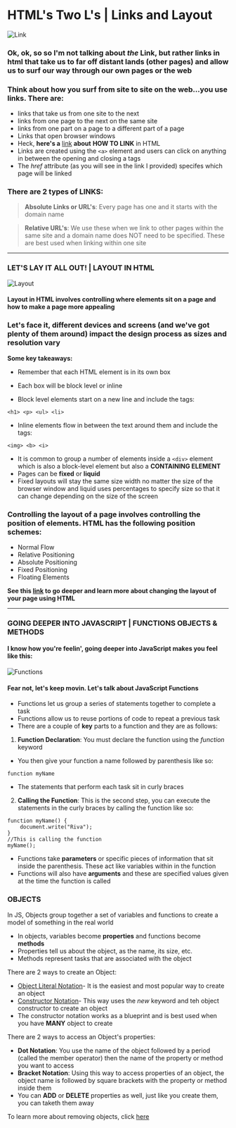 # HTML's Two L's | Links and Layout
![Link](https://media.giphy.com/media/26BRuuMVNwGyT0KiY/giphy.gif) 
### Ok, ok, so so I'm not talking about *the* Link, but rather links in html that take us to far off distant lands (other pages) and allow us to surf our way through our own pages or the web

### Think about how you surf from site to site on the web...you use links. There are:
* links that take us from one site to the next
* links from one page to the next on the same site
* links from one part on a page to a different part of a page
* Links that open browser windows
* Heck, **here's a** [link](https://www.w3schools.com/html/html_links.asp) **about** **HOW TO LINK** in HTML
* Links are created using the ```<a>``` element and users can click on anything in between the opening and closing a tags
* The *href* attribute (as you will see in the link I provided) specifes which page will be linked

### There are 2 types of LINKS:
> **Absolute Links or URL's**: 
Every page has one and it starts with the domain name

> **Relative URL's**: 
We use these when we link to other pages within the same site and a domain name does NOT need to be specified. These are best used when linking within one site
-----------------------
### LET'S LAY IT ALL OUT! | LAYOUT IN HTML
![Layout](https://mobile.developer.com/imagesvr_ce/3977/Figure01.png)

#### Layout in HTML involves controlling where elements sit on a page and how to make a page more appealing

### Let's face it, different devices and screens (and we've got plenty of them around) impact the design process as sizes and resolution vary

**Some key takeaways:**
* Remember that each HTML element is in its own box
* Each box will be block level or inline

* Block level elements start on a new line and include the tags:

``` 
<h1> <p> <ul> <li>
```

* Inline elements flow in between the text around them and include the tags:

```
<img> <b> <i>

```

* It is common to group a number of elements inside a `<div>` element which is also a block-level element but also a **CONTAINING ELEMENT**
* Pages can be **fixed** or **liquid** 
* Fixed layouts will stay the same size width no matter the size of the browser window and liquid uses percentages to specify size so that it can change depending on the size of the screen

### Controlling the layout of a page involves controlling the position of elements. HTML has the following position schemes:

* Normal Flow
* Relative Positioning
* Absolute Positioning
* Fixed Positioning
* Floating Elements

**See this [link](https://www.w3schools.com/html/html_layout.asp) to go deeper and learn more about changing the layout of your page using HTML**

-------------------------
### GOING DEEPER INTO JAVASCRIPT | FUNCTIONS OBJECTS & METHODS
#### I know how you're feelin', going deeper into JavaScript makes you feel like this:
![Functions](https://media.giphy.com/media/RTk88bfDvFz5S/giphy.gif)
#### Fear not, let's keep movin. Let's talk  about JavaScript Functions

* Functions let us group a series of statements together to complete a task
* Functions allow us to reuse portions of code to repeat a previous task
* There are a couple of **key** parts to a function and they are as follows:

1. **Function Declaration**: You must declare the function using the *function* keyword
* You then give your function a name followed by parenthesis like so:

```
function myName
```

* The statements that perform each task sit in curly braces

2. **Calling the Function**: This is the second step, you can execute the statements in the curly braces by calling the function like so:

```
function myName() {
    document.write("Riva");
}
//This is calling the function
myName(); 
```

* Functions take **parameters** or specific pieces of information that sit inside the parenthesis. These act like variables within in the function
* Functions will also have **arguments** and these are specified values given at the time the function is called

### OBJECTS
In JS, Objects group together a set of variables and functions to create a model of something in the real world
* In objects, variables become **properties** and functions become **methods**
* Properties tell us about the object, as the name, its size, etc.
* Methods represent tasks that are associated with the object

There are 2 ways to create an Object:

* [Object Literal Notation](http://www.standardista.com/javascript/javascript-object-literals-simplified/#:~:text=The%20Object%20literal%20notation%20is,Simple%20values%20are%20properties.)- It is the easiest and most popular way to create an object
* [Constructor Notation](https://www.w3schools.com/js/js_object_constructors.asp)- This way uses the *new* keyword and teh object constructor to create an object
* The constructor notation works as a blueprint and is best used when you have **MANY** object to create

There are 2 ways to access an Object's properties:

* **Dot Notation**: You use the name of the object followed by a period (called the member operator) then the name of the property or method you want to access
* **Bracket Notation**: Using this way to access properties of an object, the object name is followed by square brackets with the property or method inside them
* You can **ADD** or **DELETE** properties as well, just like you create them, you can taketh them away

To learn more about removing objects, click [here](https://www.w3schools.com/howto/howto_js_remove_property_object.asp)